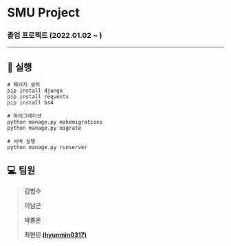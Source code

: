 # SMU Project

### 졸업 프로젝트 (2022.01.02 ~ )

---
## :book: 실행

```
# 패키지 설치
pip install django
pip install requests
pip install bs4

# 마이그레이션
python manage.py makemigrations
python manage.py migrate

# 서버 실행
python manage.py runserver
```

## :computer: 팀원 

> **김범수** 
>
> **이남곤**
> 
> **박종운**
> 
> **최현민 [(hyunmin0317)](https://github.com/hyunmin0317)**